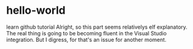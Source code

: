# hello-world
learn github tutorial
Alright, so this part seems relativelys elf explanatory. The real thing is going to be becoming fluent in the Visual Studio integration.
But I digress, for that's an issue for another moment.
